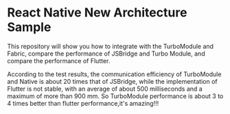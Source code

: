 # React Native New Architecture Sample

This repository will show you how to integrate with the TurboModule and Fabric, compare the performance of JSBridge and Turbo Module, and compare the performance of Flutter.

According to the test results, the communication efficiency of TurboModule and Native is about 20 times that of JSBridge, while the implementation of Flutter is not stable, with an average of about 500 milliseconds and a maximum of more than 900 mm. So TurboModule performance is about 3 to 4 times better than flutter performance,it's amazing!!!

<!-- ![](./RN.jpg)
![](./Flutter.jpg) -->

